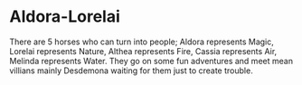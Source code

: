 # Aldora-Lorelai
There are 5 horses who can turn into people; Aldora represents Magic, Lorelai represents Nature, Althea represents Fire, Cassia represents Air, Melinda represents Water. They go on some fun adventures and meet mean villians mainly Desdemona waiting for them just to create trouble.
